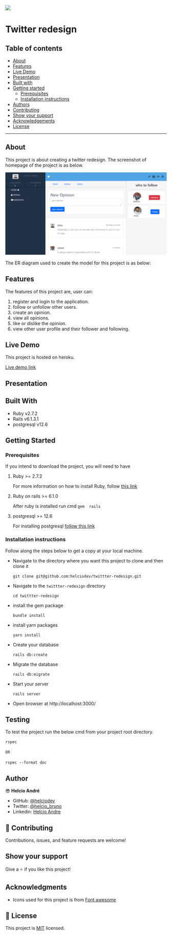 ![](https://img.shields.io/badge/Microverse-blueviolet)

# Twitter redesign

## Table of contents

- [About](#about)
- [Features](#features)
- [Live Demo](#live-demo)
- [Presentation](#presentation)
- [Built with](#built-with)
- [Getting started](#getting-started)
  * [Prerequisites](#prerequisites)
  * [Installation instructions](#installation-instructions)
- [Authors](#authors)
- [Contributing](#-contributing)
- [Show your support](#show-your-support)
- [Acknowledgements](#acknowledgments)
- [License](#-license)

---

## About

This project is about creating a twitter redesign. The screenshot of homepage of the project is as below.

![Screenshot-main-page](app/assets/images/project-main-page-shot.png)

The ER diagram used to create the model for this project is as below:


## Features

The features of this project are, user can:

1. register and login to the application.
2. follow or unfollow other users.
3. create an opinion.
5. view all opinions.
4. like or dislike the opinion.
5. view other user profile and their follower and following.

## Live Demo

This project is hosted on heroku.

[Live demo link](https://twitter-reclone-ha.herokuapp.com)

## Presentation

## Built With

- Ruby v2.7.2
- Rails v6.1.3.1
- postgresql v12.6

## Getting Started

### Prerequisites

If you intend to download the project, you will need to have

1. Ruby >= 2.7.2

    For more information on how to install Ruby, follow [this link](https://www.ruby-lang.org/en/downloads/)

2. Ruby on rails >= 6.1.0

    After ruby is installed run cmd `gem  rails`

3. postgresql >= 12.6

    For installing postgresql [follow this link](http://postgresguide.com/setup/install.html)


### Installation instructions

Follow along the steps below to get a copy at your local machine.

- Navigate to the directory where you want this project to clone and then clone it

    ```
    git clone git@github.com:helciodev/twittter-redesign.git
    ```

- Navigate to the `twittter-redesign` directory

    ```
    cd twittter-redesign
    ```


- install the gem package

    ```
    bundle install
    ```

- install yarn packages
    ```
    yarn install
    ```

- Create your database
    ```
    rails db:create
    ```

- Migrate the database

    ```
    rails db:migrate
    ```

- Start your server

    ```
    rails server
    ```

- Open browser at http://localhost:3000/

## Testing

To test the project run the below cmd from your project root directory.
```
rspec

OR

rspec --format doc
```

## Author

😎 **Helcio André**

- GitHub: [@helciodev](https://github.com/helciodev)
- Twitter: [@helcio_bruno](https://twitter.com/helcio_bruno)
- Linkedin: [Helcio Andre](https://www.linkedin.com/in/helcio-andre/)

## 🤝 Contributing

Contributions, issues, and feature requests are welcome!

## Show your support

Give a ⭐️ if you like this project!

## Acknowledgments

- Icons used for this project is from [Font awesome](https://fontawesome.com/)

## 📝 License

This project is [MIT](./LICENSE) licensed.

